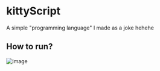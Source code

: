 # kittyScript
 A simple "programming language" I made as a joke hehehe

## How to run?

![image](https://user-images.githubusercontent.com/74904820/139650352-0df09074-5d5c-48e9-860d-75bcfed2ea8d.png)
